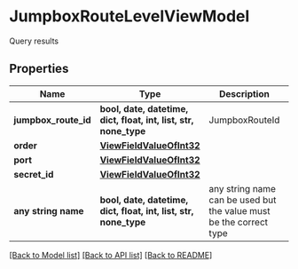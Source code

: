 # JumpboxRouteLevelViewModel

Query results

## Properties
Name | Type | Description | Notes
------------ | ------------- | ------------- | -------------
**jumpbox_route_id** | **bool, date, datetime, dict, float, int, list, str, none_type** | JumpboxRouteId | [optional] 
**order** | [**ViewFieldValueOfInt32**](ViewFieldValueOfInt32.md) |  | [optional] 
**port** | [**ViewFieldValueOfInt32**](ViewFieldValueOfInt32.md) |  | [optional] 
**secret_id** | [**ViewFieldValueOfInt32**](ViewFieldValueOfInt32.md) |  | [optional] 
**any string name** | **bool, date, datetime, dict, float, int, list, str, none_type** | any string name can be used but the value must be the correct type | [optional]

[[Back to Model list]](../README.md#documentation-for-models) [[Back to API list]](../README.md#documentation-for-api-endpoints) [[Back to README]](../README.md)


